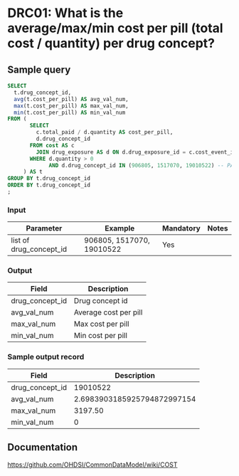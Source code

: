 # DRC01: What is the average/max/min cost per pill (total cost / quantity) per drug concept?

## Sample query

```sql
SELECT
  t.drug_concept_id,
  avg(t.cost_per_pill) AS avg_val_num,
  max(t.cost_per_pill) AS max_val_num,
  min(t.cost_per_pill) AS min_val_num
FROM (
       SELECT
         c.total_paid / d.quantity AS cost_per_pill,
         d.drug_concept_id
       FROM cost AS c
         JOIN drug_exposure AS d ON d.drug_exposure_id = c.cost_event_id
       WHERE d.quantity > 0
             AND d.drug_concept_id IN (906805, 1517070, 19010522) -- PARAMETER
     ) AS t
GROUP BY t.drug_concept_id
ORDER BY t.drug_concept_id
;
```
### Input

|  Parameter |  Example |  Mandatory |  Notes |
| --- | --- | --- | --- |
| list of drug_concept_id | 906805, 1517070, 19010522 | Yes |

### Output

|  Field |  Description |
| --- | --- |
| drug_concept_id | Drug concept id |
| avg_val_num | Average cost per pill |
| max_val_num | Max cost per pill |
| min_val_num | Min cost per pill |

### Sample output record

|  Field |  Description |
| --- | --- |
| drug_concept_id | 19010522 |
| avg_val_num | 2.6983903185925794872997154 |
| max_val_num | 3197.50 |
| min_val_num | 0 |

## Documentation
https://github.com/OHDSI/CommonDataModel/wiki/COST
